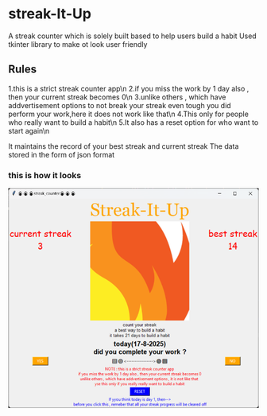# streak-It-Up
A streak counter which is solely built based to help users build a habit
Used tkinter library to make ot look user friendly
## Rules
1.this is a strict streak counter app\n
2.if you miss the work by 1 day also , then your current streak becomes 0\n
3.unlike others , which have addvertisement options to not break your streak even tough you did perform your work,here it does not work like that\n
4.This only for people who really want to build a habit\n
5.It also has a reset option for who want to start again\n

It maintains the record of your best streak and current streak
The data stored in the form of json format

### this is how it looks
![Alt Text](https://github.com/poornachandra-29/streak-It-Up/blob/5ee7d00bb5fcc361e3faef7c9937b6764bb6a5ca/i.png)
